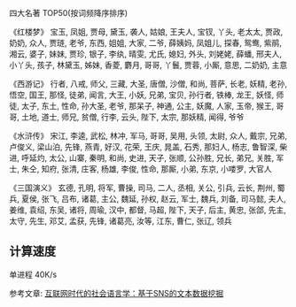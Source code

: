 四大名著 TOP50(按词频降序排序)

《红楼梦》
宝玉, 凤姐, 贾母, 黛玉, 袭人, 姑娘, 王夫人, 宝钗, 丫头, 老太太, 贾政, 奶奶, 众人, 贾琏, 老爷, 东西, 姐姐, 大家, 二爷, 薛姨妈, 凤姐儿, 探春, 鸳鸯, 紫鹃, 湘云, 婆子, 妹妹, 贾珍, 银子, 李纨, 晴雯, 尤氏, 媳妇, 外头, 刘姥姥, 薛蟠, 邢夫人, 小丫头, 孩子, 林黛玉, 姊妹, 香菱, 麝月, 哥哥, 丫鬟, 贾蓉, 小厮, 意思, 二奶奶, 主意

《西游记》
行者, 八戒, 师父, 三藏, 大圣, 唐僧, 沙僧, 和尚, 菩萨, 长老, 妖精, 老孙, 悟空, 国王, 那怪, 徒弟, 闻言, 大王, 小妖, 兄弟, 宝贝, 孙行者, 铁棒, 龙王, 妖怪, 师徒, 太子, 东土, 性命, 孙大圣, 老爷, 那呆子, 神通, 公主, 妖魔, 人家, 玉帝, 猴王, 哥哥, 土地, 道士, 师兄, 贫僧, 行李, 云头, 陛下, 太宗, 那妖精, 闻得, 爷爷

《水浒传》
宋江, 李逵, 武松, 林冲, 军马, 哥哥, 吴用, 头领, 太尉, 众人, 戴宗, 兄弟, 卢俊义, 梁山泊, 先锋, 燕青, 好汉, 花荣, 王庆, 晁盖, 石秀, 那妇人, 杨志, 鲁智深, 柴进, 呼延灼, 太公, 山寨, 秦明, 和尚, 史进, 天子, 张顺, 公孙胜, 兄长, 弟兄, 关胜, 军士, 朱仝, 知府, 张清, 庄客, 杨雄, 李俊, 性命, 那厮, 小弟, 东京, 小喽罗, 大官人

《三国演义》
玄德, 孔明, 将军, 曹操, 司马, 二人, 丞相, 关公, 引兵, 云长, 荆州, 蜀兵, 夏侯, 张飞, 吕布, 诸葛, 主公, 魏延, 孙权, 赵云, 军士, 魏兵, 刘备, 司马懿, 夫人, 姜维, 袁绍, 东吴, 诸将, 周瑜, 汉中, 都督, 马超, 陛下, 天子, 后主, 黄忠, 张郃, 先主, 太守, 先生, 邓艾, 孟获, 先锋, 诸葛亮, 汝等, 江东, 曹仁, 张辽, 领兵

## 计算速度
单进程 40K/s



参考文章: [互联网时代的社会语言学：基于SNS的文本数据挖掘][1]

[1]: http://www.matrix67.com/blog/archives/5044
